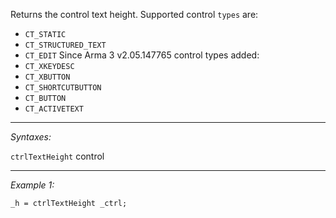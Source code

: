 Returns the control text height. Supported control `types` are:
* `CT_STATIC`
* `CT_STRUCTURED_TEXT`
* `CT_EDIT` 
Since Arma 3 v2.05.147765 control types added:
* `CT_XKEYDESC`
* `CT_XBUTTON`
* `CT_SHORTCUTBUTTON`
* `CT_BUTTON`
* `CT_ACTIVETEXT`


---
*Syntaxes:*

`ctrlTextHeight`  control

---
*Example 1:*

```sqf
_h = ctrlTextHeight _ctrl;
```